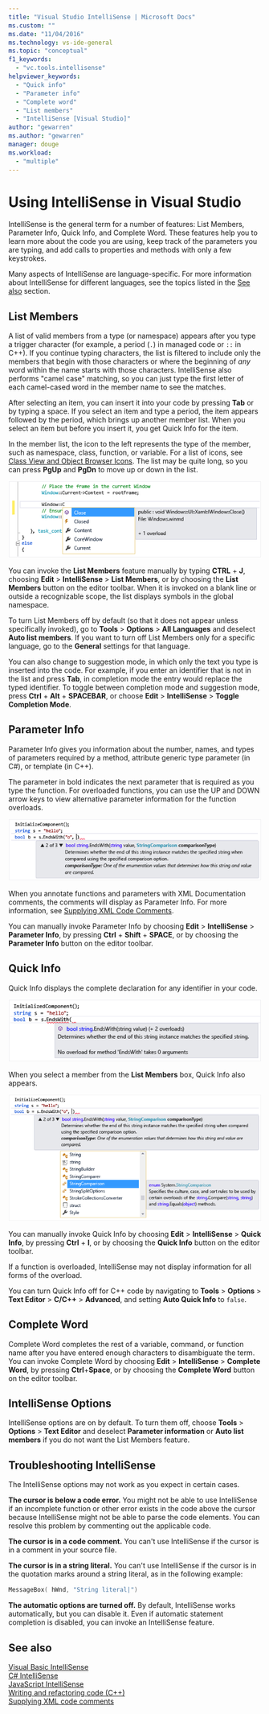 ```yaml
---
title: "Visual Studio IntelliSense | Microsoft Docs"
ms.custom: ""
ms.date: "11/04/2016"
ms.technology: vs-ide-general
ms.topic: "conceptual"
f1_keywords: 
  - "vc.tools.intellisense"
helpviewer_keywords: 
  - "Quick info"
  - "Parameter info"
  - "Complete word"
  - "List members"
  - "IntelliSense [Visual Studio]"
author: "gewarren"
ms.author: "gewarren"
manager: douge
ms.workload: 
  - "multiple"
---
```

# Using IntelliSense in Visual Studio

IntelliSense is the general term for a number of features: List Members, Parameter Info, Quick Info, and Complete Word. These features help you to learn more about the code you are using, keep track of the parameters you are typing, and add calls to properties and methods with only a few keystrokes.

Many aspects of IntelliSense are language-specific. For more information about IntelliSense for different languages, see the topics listed in the [See also](#see-also) section.

## List Members

A list of valid members from a type (or namespace) appears after you type a trigger character (for example, a period (`.`) in managed code or `::` in C++). If you continue typing characters, the list is filtered to include only the members that begin with those characters or where the beginning of *any* word within the name starts with those characters. IntelliSense also performs "camel case" matching, so you can just type the first letter of each camel-cased word in the member name to see the matches.

After selecting an item, you can insert it into your code by pressing **Tab** or by typing a space. If you select an item and type a period, the item appears followed by the period, which brings up another member list. When you select an item but before you insert it, you get Quick Info for the item.

In the member list, the icon to the left represents the type of the member, such as namespace, class, function, or variable. For a list of icons, see [Class View and Object Browser Icons](../ide/class-view-and-object-browser-icons.md). The list may be quite long, so you can press **PgUp** and **PgDn** to move up or down in the list.

![Visual Studio Member List](../ide/media/vs2015_intellisense.png "vs2015_Intellisense")

You can invoke the **List Members** feature manually by typing **CTRL** + **J**, choosing **Edit** > **IntelliSense** > **List Members**, or by choosing the **List Members** button on the editor toolbar. When it is invoked on a blank line or outside a recognizable scope, the list displays symbols in the global namespace.

To turn List Members off by default (so that it does not appear unless specifically invoked), go to **Tools** > **Options** > **All Languages** and deselect **Auto list members**. If you want to turn off List Members only for a specific language, go to the **General** settings for that language.

You can also change to suggestion mode, in which only the text you type is inserted into the code. For example, if you enter an identifier that is not in the list and press **Tab**, in completion mode the entry would replace the typed identifier. To toggle between completion mode and suggestion mode, press **Ctrl** + **Alt** + **SPACEBAR**, or choose **Edit** > **IntelliSense** > **Toggle Completion Mode**.

## Parameter Info

Parameter Info gives you information about the number, names, and types of parameters required by a method, attribute generic type parameter (in C#), or template (in C++).

The parameter in bold indicates the next parameter that is required as you type the function. For overloaded functions, you can use the UP and DOWN arrow keys to view alternative parameter information for the function overloads.

![Parameter Info](../ide/media/vs2015_param_info.png "VS2015_param_Info")

When you annotate functions and parameters with XML Documentation comments, the comments will display as Parameter Info. For more information, see [Supplying XML Code Comments](../ide/supplying-xml-code-comments.md).

You can manually invoke Parameter Info by choosing **Edit** > **IntelliSense** > **Parameter Info**, by pressing **Ctrl** + **Shift** + **SPACE**, or by choosing the **Parameter Info** button on the editor toolbar.

## Quick Info

Quick Info displays the complete declaration for any identifier in your code.

![Visual Studio Quick Info](../ide/media/vs2015_quick_info.png "VS2015_Quick_info")

When you select a member from the **List Members** box, Quick Info also appears.

![Parameter Info in a C&#35; code file](../ide/media/vs2015_paraminfo.png "VS2015_ParamInfo")

You can manually invoke Quick Info by choosing **Edit** > **IntelliSense** > **Quick Info**, by pressing **Ctrl** + **I**, or by choosing the **Quick Info** button on the editor toolbar.

If a function is overloaded, IntelliSense may not display information for all forms of the overload.

You can turn Quick Info off for C++ code by navigating to **Tools** > **Options** > **Text Editor** > **C/C++** > **Advanced**, and setting **Auto Quick Info** to `false`.

## Complete Word

Complete Word completes the rest of a variable, command, or function name after you have entered enough characters to disambiguate the term. You can invoke Complete Word by choosing **Edit** > **IntelliSense** > **Complete Word**, by pressing **Ctrl**+**Space**, or by choosing the **Complete Word** button on the editor toolbar.

## IntelliSense Options

IntelliSense options are on by default. To turn them off, choose **Tools** > **Options** > **Text Editor** and deselect **Parameter information** or **Auto list members** if you do not want the List Members feature.

## Troubleshooting IntelliSense

The IntelliSense options may not work as you expect in certain cases.

**The cursor is below a code error.** You might not be able to use IntelliSense if an incomplete function or other error exists in the code above the cursor because IntelliSense might not be able to parse the code elements. You can resolve this problem by commenting out the applicable code.

**The cursor is in a code comment.** You can't use IntelliSense if the cursor is in a comment in your source file.

**The cursor is in a string literal.** You can't use IntelliSense if the cursor is in the quotation marks around a string literal, as in the following example:

```cpp
MessageBox( hWnd, "String literal|")
```

**The automatic options are turned off.** By default, IntelliSense works automatically, but you can disable it. Even if automatic statement completion is disabled, you can invoke an IntelliSense feature.

## See also

[Visual Basic IntelliSense](../ide/visual-basic-specific-intellisense.md)  
[C# IntelliSense](../ide/visual-csharp-intellisense.md)  
[JavaScript IntelliSense](../ide/javascript-intellisense.md)  
[Writing and refactoring code (C++)](/cpp/ide/writing-and-refactoring-code-cpp)  
[Supplying XML code comments](../ide/supplying-xml-code-comments.md)
